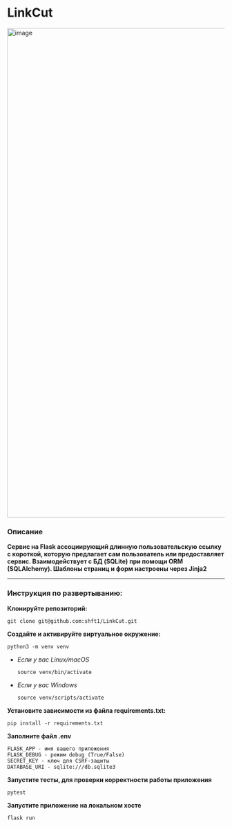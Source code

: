 # LinkCut

<img width="1131" alt="image" src="https://github.com/user-attachments/assets/768e6f05-fcf7-48e8-b860-6e14035d5228" />

### Описание
**Cервис на Flask ассоциирующий длинную пользовательскую ссылку с короткой, которую предлагает сам пользователь или предоставляет сервис.  Взаимодействует с БД (SQLite) при помощи ORM (SQLAlchemy). Шаблоны страниц и форм настроены через Jinja2**

---

### Инструкция по развертыванию:
**Клонируйте репозиторий:**

```
git clone git@github.com:shft1/LinkCut.git
```

**Cоздайте и активируйте виртуальное окружение:**

```
python3 -m venv venv
```

* _Если у вас Linux/macOS_

    ```
    source venv/bin/activate
    ```
* _Если у вас Windows_

    ```
    source venv/scripts/activate
    ```

**Установите зависимости из файла requirements.txt:**

```
pip install -r requirements.txt
```

**Заполните файл .env**
```
FLASK_APP - имя вашего приложения
FLASK_DEBUG - режим debug (True/False)
SECRET_KEY - ключ для CSRF-защиты
DATABASE_URI - sqlite:///db.sqlite3
```

**Запустите тесты, для проверки корректности работы приложения**
```
pytest
```

**Запустите приложение на локальном хосте**
```
flask run
```
